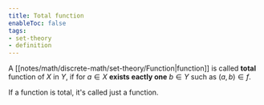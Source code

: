 ```yaml
---
title: Total function
enableToc: false
tags: 
- set-theory
- definition
---
```

A [[notes/math/discrete-math/set-theory/Function|function]] is called **total** function of $X$ in $Y$, if for $a \in X$ **exists eactly one** $b \in Y$ such as $(a, b) \in f$.

If a function is total, it's called just a function.
